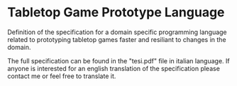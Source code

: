 # Tabletop Game Prototype Language
Definition of the specification for a domain specific programming language related to
prototyping tabletop games faster and resiliant to changes in the domain.

The full specification can be found in the "tesi.pdf" file in italian language.
If anyone is interested for an english translation of the specification please contact me or feel free to translate it.
